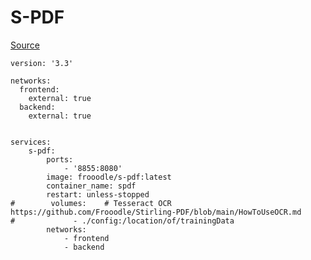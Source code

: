 # S-PDF


[Source](https://github.com/Frooodle/Stirling-PDF/blob/main/HowToUseOCR.md)

```
version: '3.3'

networks:
  frontend:
    external: true
  backend:
    external: true


services:
    s-pdf:
        ports:
            - '8855:8080'
        image: frooodle/s-pdf:latest
        container_name: spdf
        restart: unless-stopped
#        volumes:    # Tesseract OCR https://github.com/Frooodle/Stirling-PDF/blob/main/HowToUseOCR.md
#             - ./config:/location/of/trainingData
        networks:
            - frontend
            - backend
```
